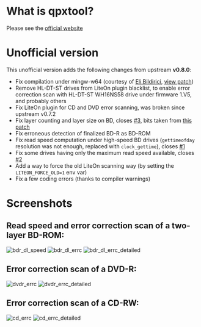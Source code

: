 # What is qpxtool?

Please see the [official website](https://qpxtool.sourceforge.io/)

# Unofficial version

This unofficial version adds the following changes from upstream **v0.8.0**:

- Fix compilation under mingw-w64 (courtesy of [Eli Bildirici](https://sourceforge.net/u/bilditup1/), [view patch](https://sourceforge.net/p/qpxtool/patches/6/))
- Remove HL-DT-ST drives from LiteOn plugin blacklist, to enable error correction scan with HL-DT-ST WH16NS58 drive under firmware 1.V5, and probably others
- Fix LiteOn plugin for CD and DVD error scanning, was broken since upstream v0.7.2
- Fix layer counting and layer size on BD, closes [#3](https://github.com/speed47/qpxtool/issues/3), bits taken from [this patch](https://github.com/artkar0/qpxtool/commit/1213b3a4167246ff81bf008df4e4977a81fb54cb)
- Fix erroneous detection of finalized BD-R as BD-ROM
- Fix read speed computation under high-speed BD drives (`gettimeofday` resolution was not enough, replaced with `clock_gettime`), closes [#1](https://github.com/speed47/qpxtool/issues/1)
- Fix some drives having only the maximum read speed available, closes [#2](https://github.com/speed47/qpxtool/issues/2)
- Add a way to force the old LiteOn scanning way (by setting the `LITEON_FORCE_OLD=1` env var)
- Fix a few coding errors (thanks to compiler warnings)

# Screenshots

## Read speed and error correction scan of a two-layer BD-ROM:
![bdr_dl_speed](https://user-images.githubusercontent.com/218502/95659865-59e77000-0b24-11eb-8dee-7425cf57a35d.PNG)
![bdr_dl_errc](https://user-images.githubusercontent.com/218502/95659867-5a800680-0b24-11eb-9648-1bd475631b26.PNG)
![bdr_dl_errc_detailed](https://user-images.githubusercontent.com/218502/95659866-5a800680-0b24-11eb-9897-7362fee8d9c6.PNG)

## Error correction scan of a DVD-R:
![dvdr_errc](https://user-images.githubusercontent.com/218502/95659864-594ed980-0b24-11eb-987c-b7657e40c5aa.PNG)
![dvdr_errc_detailed](https://user-images.githubusercontent.com/218502/95659868-5b189d00-0b24-11eb-8beb-724ee8b5f5c9.PNG)

## Error correction scan of a CD-RW:
![cd_errc](https://user-images.githubusercontent.com/218502/95660058-a5e6e480-0b25-11eb-891c-62326c7eacf0.PNG)
![cd_errc_detailed](https://user-images.githubusercontent.com/218502/95660056-a54e4e00-0b25-11eb-8600-cc867280c068.PNG)
